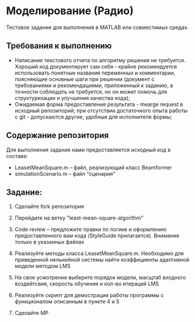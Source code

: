 # Моделирование (Радио) #
Тестовое задание для выполнения в MATLAB или совместимых средах.

## Требования к выполнению ##
- Написание текстового отчета по алгоритму решения не требуется. Хороший код документирует сам себя - крайне рекомендуется использовать понятные названия переменных и комментарии, поясняющие основные шаги при решении (документ с требованиями и рекомендациями, приложенный к заданию, в точности соблюдать не требуется, но он может помочь для структуризации и улучшения качества кода);
- Ожидаемая форма предоставления результата - mearge request в исходный репозиторий; при отсутствии достаточного опыта работы с git - допускаются другие, удобные для исполнителя формы;

## Содержание репозитория ##
Для выполнения задания нами предоставляется исходный код в составе:
- LeasеtMeanSquare.m – файл, реализующий класс Beamformer
- simulationScenario.m – файл "сценария"

## Задание: ##

1. Сделайте fork репозитория

2. Перейдите на ветку "least-mean-square-algorithm"

2. Code review – предложите правки по логике и оформлению предоставленного вам кода (StyleGuide прилагается). Внимание только в указанных файлах

3. Реализуйте методы класса LeasеtMeanSquare.m. Необходимо для приведенной нельнейной системы найти коэффициенты адаптивной модели методом LMS 

4. На свое усмотрение выберите порядок модели, масщтаб входного воздейтсвия, скорость обучения и кол-во итераций LMS

5. Реализуйте скрипт для демострации работы программы с функционалом описанным в пункте 4 и 5

6. Сделайте МР